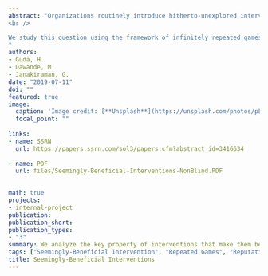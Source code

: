 ```yaml
---
abstract: "Organizations routinely introduce hitherto-unexplored interventions aimed at improving their supply chains. Consider a principal (e.g., a firm or a social planner) that implements a “seemingly-helpful” intervention, broadly interpreted as follows: For any fixed actions of the principal and the agents (e.g., consumers), the payoff of the principal is higher in the presence of the intervention relative to that in its absence. While one would expect such well-intentioned interventions to benefit the principal, several papers within the operations management (OM) literature show that the principal’s equilibrium payoff can be hurt, even when the implementation costs of the intervention are ignored. While, in many cases, such a conclusion is based on the analysis of a single-shot, simultaneous-move game, a repeated-interaction setting can also serve as an appropriate environment. A fundamental question then arises: Does this conclusion hold even under repeated interactions over the long run? <br />
<br />

We study this question using the framework of infinitely repeated games and the notion of a precommitment equilibrium from the literature on reputation in repeated games. We identify two key characteristics that determine whether a seemingly-beneficial intervention will help, or can possibly hurt the firm: (a) the nature of the intervention (ceteris paribus, does the intervention induce the agents to react in a manner favorable to the principal?), and (b) the extent of interaction (single-shot at one extreme and infinitely-repeated at the other). Interestingly, we show that seemingly-beneficial interventions can hurt the firm even under repeated interactions. We present a set of easy to interpret conditions under which the benefit of such interventions can be confirmed under repeated interactions. We illustrate our findings on the settings analyzed in two recent papers.
"
authors:
- Guda, H.
- Dawande, M.
- Janakiraman, G.
date: "2019-07-11"
doi: ""
featured: true
image:
  caption: 'Image credit: [**Unsplash**](https://unsplash.com/photos/pLCdAaMFLTE)'
  focal_point: ""
  
links:
- name: SSRN
  url: https://papers.ssrn.com/sol3/papers.cfm?abstract_id=3416634
  
- name: PDF
  url: files/Seemingly-Beneficial-Interventions-NonBlind.PDF
  

math: true
projects:
- internal-project
publication: 
publication_short: 
publication_types:
- "3"
summary: We analyze the key property of interventions that make them beneficial to one or all members in an interaction. 
tags: ["Seemingly-Beneficial Intervention", "Repeated Games", "Reputation"]
title: Seemingly-Beneficial Interventions
---
```

